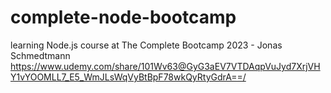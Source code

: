 # complete-node-bootcamp
learning Node.js course at The Complete Bootcamp 2023 - Jonas Schmedtmann
https://www.udemy.com/share/101Wv63@GyG3aEV7VTDAqpVuJyd7XrjVHY1vYOOMLL7_E5_WmJLsWqVyBtBpF78wkQyRtyGdrA==/
